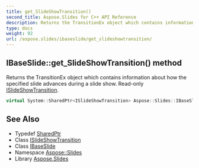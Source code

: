 ```yaml
---
title: get_SlideShowTransition()
second_title: Aspose.Slides for C++ API Reference
description: Returns the TransitionEx object which contains information about how the specified slide advances during a slide show. Read-only ISlideShowTransition.
type: docs
weight: 92
url: /aspose.slides/ibaseslide/get_slideshowtransition/
---
```

## IBaseSlide::get_SlideShowTransition() method


Returns the TransitionEx object which contains information about how the specified slide advances during a slide show. Read-only [ISlideShowTransition](../../islideshowtransition/).

```cpp
virtual System::SharedPtr<ISlideShowTransition> Aspose::Slides::IBaseSlide::get_SlideShowTransition()=0
```

## See Also

* Typedef [SharedPtr](../../../system/sharedptr/)
* Class [ISlideShowTransition](../../islideshowtransition/)
* Class [IBaseSlide](../)
* Namespace [Aspose::Slides](../../)
* Library [Aspose.Slides](../../../)